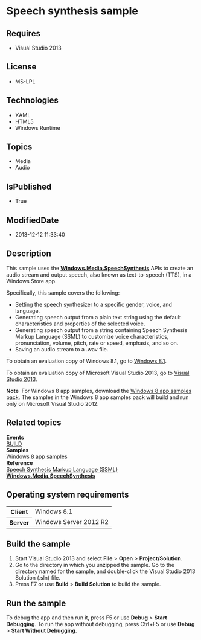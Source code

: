 # Speech synthesis sample
## Requires
* Visual Studio 2013
## License
* MS-LPL
## Technologies
* XAML
* HTML5
* Windows Runtime
## Topics
* Media
* Audio
## IsPublished
* True
## ModifiedDate
* 2013-12-12 11:33:40
## Description

<div id="mainSection">
<p>This sample uses the <a href="http://msdn.microsoft.com/library/windows/apps/dn278951">
<b>Windows.Media.SpeechSynthesis</b></a> APIs to create an audio stream and output speech, also known as text-to-speech (TTS), in a Windows Store app.
</p>
<p>Specifically, this sample covers the following:</p>
<ul>
<li>Setting the speech synthesizer to a specific gender, voice, and language. </li><li>Generating speech output from a plain text string using the default characteristics and properties of the selected voice.
</li><li>Generating speech output from a string containing Speech Synthesis Markup Language (SSML) to customize voice characteristics, pronunciation, volume, pitch, rate or speed, emphasis, and so on.
</li><li>Saving an audio stream to a .wav file. </li></ul>
<p></p>
<p>To obtain an evaluation copy of Windows&nbsp;8.1, go to <a href="http://go.microsoft.com/fwlink/p/?linkid=301696">
Windows&nbsp;8.1</a>.</p>
<p>To obtain an evaluation copy of Microsoft Visual Studio&nbsp;2013, go to <a href="http://go.microsoft.com/fwlink/p/?linkid=301697">
Visual Studio&nbsp;2013</a>.</p>
<p></p>
<p class="note"><b>Note</b>&nbsp;&nbsp;For Windows&nbsp;8 app samples, download the <a href="http://go.microsoft.com/fwlink/p/?LinkId=301698">
Windows&nbsp;8 app samples pack</a>. The samples in the Windows&nbsp;8 app samples pack will build and run only on Microsoft Visual Studio&nbsp;2012.</p>
<p></p>
<h2><a id="related_topics"></a>Related topics</h2>
<dl><dt><b>Events</b> </dt><dt><a href="http://go.microsoft.com/fwlink/?LinkID=306692">BUILD</a> </dt><dt><b>Samples</b> </dt><dt><a href="http://go.microsoft.com/fwlink/p/?LinkID=227694">Windows 8 app samples</a>
</dt><dt><b>Reference</b> </dt><dt><a href="http://go.microsoft.com/fwlink/?LinkID=201763">Speech Synthesis Markup Language (SSML)</a>
</dt><dt><a href="http://msdn.microsoft.com/library/windows/apps/dn278951"><b>Windows.Media.SpeechSynthesis</b></a>
</dt></dl>
<h2>Operating system requirements</h2>
<table>
<tbody>
<tr>
<th>Client</th>
<td><dt>Windows&nbsp;8.1 </dt></td>
</tr>
<tr>
<th>Server</th>
<td><dt>Windows Server&nbsp;2012&nbsp;R2 </dt></td>
</tr>
</tbody>
</table>
<h2>Build the sample</h2>
<p></p>
<ol>
<li>Start Visual Studio&nbsp;2013 and select <b>File</b> &gt; <b>Open</b> &gt; <b>Project/Solution</b>.
</li><li>Go to the directory in which you unzipped the sample. Go to the directory named for the sample, and double-click the Visual Studio&nbsp;2013 Solution (.sln) file.
</li><li>Press F7 or use <b>Build</b> &gt; <b>Build Solution</b> to build the sample. </li></ol>
<p></p>
<h2>Run the sample</h2>
<p>To debug the app and then run it, press F5 or use <b>Debug</b> &gt; <b>Start Debugging</b>. To run the app without debugging, press Ctrl&#43;F5 or use
<b>Debug</b> &gt; <b>Start Without Debugging</b>. </p>
</div>
